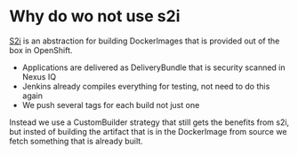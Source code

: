 # Why do wo not use s2i

[S2i](https://docs.openshift.org/latest/architecture/core_concepts/builds_and_image_streams.html#source-build) is an abstraction for building DockerImages that is provided out of the box in OpenShift.

 - Applications are delivered as DeliveryBundle that is security scanned in Nexus IQ
 - Jenkins already compiles everything for testing, not need to do this again
 - We push several tags for each build not just one
 
Instead we use a CustomBuilder strategy that still gets the benefits from s2i, but insted of building the artifact 
that is in the DockerImage from source we fetch something that is already built.
 
 
